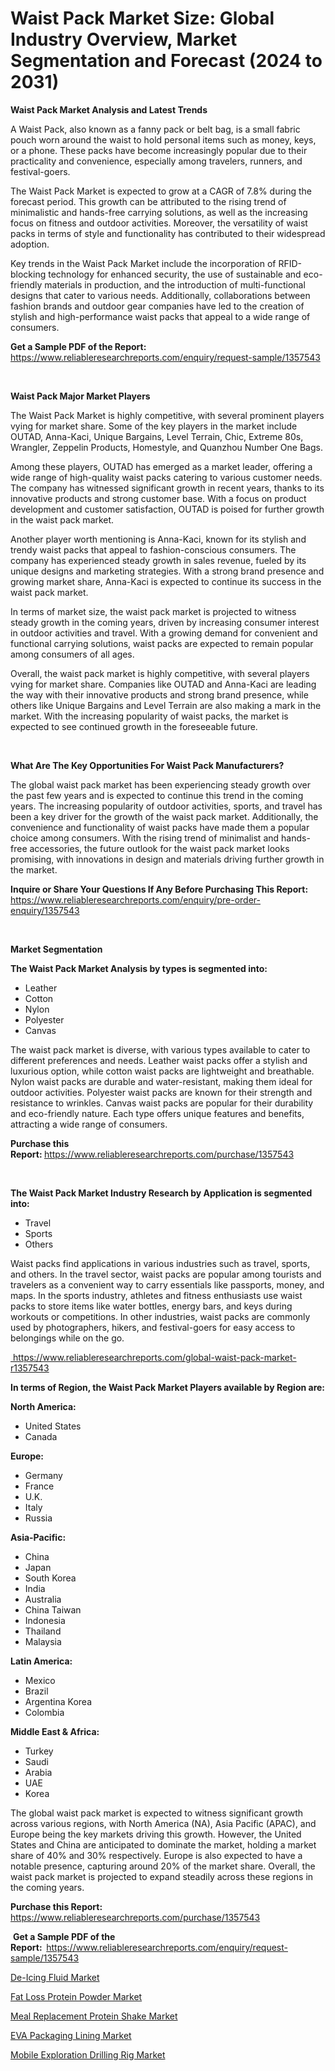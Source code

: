 <p><h1>Waist Pack Market Size: Global Industry Overview, Market Segmentation and Forecast (2024 to 2031)</h1></p><p><strong>Waist Pack Market Analysis and Latest Trends</strong></p>
<p><p>A Waist Pack, also known as a fanny pack or belt bag, is a small fabric pouch worn around the waist to hold personal items such as money, keys, or a phone. These packs have become increasingly popular due to their practicality and convenience, especially among travelers, runners, and festival-goers.</p><p>The Waist Pack Market is expected to grow at a CAGR of 7.8% during the forecast period. This growth can be attributed to the rising trend of minimalistic and hands-free carrying solutions, as well as the increasing focus on fitness and outdoor activities. Moreover, the versatility of waist packs in terms of style and functionality has contributed to their widespread adoption.</p><p>Key trends in the Waist Pack Market include the incorporation of RFID-blocking technology for enhanced security, the use of sustainable and eco-friendly materials in production, and the introduction of multi-functional designs that cater to various needs. Additionally, collaborations between fashion brands and outdoor gear companies have led to the creation of stylish and high-performance waist packs that appeal to a wide range of consumers.</p></p>
<p><strong>Get a Sample PDF of the Report:&nbsp;</strong> <a href="https://www.reliableresearchreports.com/enquiry/request-sample/1357543">https://www.reliableresearchreports.com/enquiry/request-sample/1357543</a></p>
<p>&nbsp;</p>
<p><strong>Waist Pack Major Market Players</strong></p>
<p><p>The Waist Pack Market is highly competitive, with several prominent players vying for market share. Some of the key players in the market include OUTAD, Anna-Kaci, Unique Bargains, Level Terrain, Chic, Extreme 80s, Wrangler, Zeppelin Products, Homestyle, and Quanzhou Number One Bags.</p><p>Among these players, OUTAD has emerged as a market leader, offering a wide range of high-quality waist packs catering to various customer needs. The company has witnessed significant growth in recent years, thanks to its innovative products and strong customer base. With a focus on product development and customer satisfaction, OUTAD is poised for further growth in the waist pack market.</p><p>Another player worth mentioning is Anna-Kaci, known for its stylish and trendy waist packs that appeal to fashion-conscious consumers. The company has experienced steady growth in sales revenue, fueled by its unique designs and marketing strategies. With a strong brand presence and growing market share, Anna-Kaci is expected to continue its success in the waist pack market.</p><p>In terms of market size, the waist pack market is projected to witness steady growth in the coming years, driven by increasing consumer interest in outdoor activities and travel. With a growing demand for convenient and functional carrying solutions, waist packs are expected to remain popular among consumers of all ages.</p><p>Overall, the waist pack market is highly competitive, with several players vying for market share. Companies like OUTAD and Anna-Kaci are leading the way with their innovative products and strong brand presence, while others like Unique Bargains and Level Terrain are also making a mark in the market. With the increasing popularity of waist packs, the market is expected to see continued growth in the foreseeable future.</p></p>
<p>&nbsp;</p>
<p><strong>What Are The Key Opportunities For Waist Pack Manufacturers?</strong></p>
<p><p>The global waist pack market has been experiencing steady growth over the past few years and is expected to continue this trend in the coming years. The increasing popularity of outdoor activities, sports, and travel has been a key driver for the growth of the waist pack market. Additionally, the convenience and functionality of waist packs have made them a popular choice among consumers. With the rising trend of minimalist and hands-free accessories, the future outlook for the waist pack market looks promising, with innovations in design and materials driving further growth in the market.</p></p>
<p><strong>Inquire or Share Your Questions If Any Before Purchasing This Report:</strong> <a href="https://www.reliableresearchreports.com/enquiry/pre-order-enquiry/1357543">https://www.reliableresearchreports.com/enquiry/pre-order-enquiry/1357543</a></p>
<p>&nbsp;</p>
<p><strong>Market Segmentation</strong></p>
<p><strong>The Waist Pack Market Analysis by types is segmented into:</strong></p>
<p><ul><li>Leather</li><li>Cotton</li><li>Nylon</li><li>Polyester</li><li>Canvas</li></ul></p>
<p><p>The waist pack market is diverse, with various types available to cater to different preferences and needs. Leather waist packs offer a stylish and luxurious option, while cotton waist packs are lightweight and breathable. Nylon waist packs are durable and water-resistant, making them ideal for outdoor activities. Polyester waist packs are known for their strength and resistance to wrinkles. Canvas waist packs are popular for their durability and eco-friendly nature. Each type offers unique features and benefits, attracting a wide range of consumers.</p></p>
<p><strong>Purchase this Report:&nbsp;</strong><a href="https://www.reliableresearchreports.com/purchase/1357543">https://www.reliableresearchreports.com/purchase/1357543</a></p>
<p>&nbsp;</p>
<p><strong>The Waist Pack Market Industry Research by Application is segmented into:</strong></p>
<p><ul><li>Travel</li><li>Sports</li><li>Others</li></ul></p>
<p><p>Waist packs find applications in various industries such as travel, sports, and others. In the travel sector, waist packs are popular among tourists and travelers as a convenient way to carry essentials like passports, money, and maps. In the sports industry, athletes and fitness enthusiasts use waist packs to store items like water bottles, energy bars, and keys during workouts or competitions. In other industries, waist packs are commonly used by photographers, hikers, and festival-goers for easy access to belongings while on the go.</p></p>
<p><a href="https://www.reliableresearchreports.com/global-waist-pack-market-r1357543">&nbsp;https://www.reliableresearchreports.com/global-waist-pack-market-r1357543</a></p>
<p><strong>In terms of Region, the Waist Pack Market Players available by Region are:</strong></p>
<p>
    <p> <strong> North America: </strong>
        <ul>
            <li>United States</li>
            <li>Canada</li>
        </ul>
        </p> 
    <p> <strong> Europe: </strong>
        <ul>
            <li>Germany</li>
            <li>France</li>
            <li>U.K.</li>
            <li>Italy</li>
            <li>Russia</li>
        </ul>
        </p> 
    <p> <strong> Asia-Pacific: </strong>
        <ul>
            <li>China</li>
            <li>Japan</li>
            <li>South Korea</li>
            <li>India</li>
            <li>Australia</li>
            <li>China Taiwan</li>
            <li>Indonesia</li>
            <li>Thailand</li>
            <li>Malaysia</li>
        </ul>
        </p> 
    <p> <strong> Latin America: </strong>
        <ul>
            <li>Mexico</li>
            <li>Brazil</li>
            <li>Argentina Korea</li>
            <li>Colombia</li>
        </ul>
        </p> 
    <p> <strong> Middle East & Africa: </strong>
        <ul>
            <li>Turkey</li>
            <li>Saudi</li>
            <li>Arabia</li>
            <li>UAE</li>
            <li>Korea</li>
        </ul>
    </p>
    </p>
<p><p>The global waist pack market is expected to witness significant growth across various regions, with North America (NA), Asia Pacific (APAC), and Europe being the key markets driving this growth. However, the United States and China are anticipated to dominate the market, holding a market share of 40% and 30% respectively. Europe is also expected to have a notable presence, capturing around 20% of the market share. Overall, the waist pack market is projected to expand steadily across these regions in the coming years.</p></p>
<p><strong>Purchase this Report: </strong><a href="https://www.reliableresearchreports.com/purchase/1357543">https://www.reliableresearchreports.com/purchase/1357543</a></p>
<p>&nbsp;<strong>Get a Sample PDF of the Report:&nbsp;&nbsp;</strong><a href="https://www.reliableresearchreports.com/enquiry/request-sample/1357543">https://www.reliableresearchreports.com/enquiry/request-sample/1357543</a></p>
<p><strong></strong></p>
<p><p><a href="https://medium.com/@presleybode/emerging-trends-in-de-icing-fluid-market-global-outlook-and-future-prospects-from-2024-2031-f6f0fec36304">De-Icing Fluid Market</a></p><p><a href="https://github.com/nathandecarvalho/Market-Research-Report-List-4/blob/main/fat-loss-protein-powder-market.md">Fat Loss Protein Powder Market</a></p><p><a href="https://github.com/JosephWillisbXXgf/Market-Research-Report-List-1/blob/main/meal-replacement-protein-shake-market.md">Meal Replacement Protein Shake Market</a></p><p><a href="https://medium.com/@lottierunte68/eva-packaging-lining-market-size-growth-trends-statistics-forecasts-2024-2031-fab2f646feab">EVA Packaging Lining Market</a></p><p><a href="https://issuu.com/reportprime-2/docs/mobile-exploration-drilling-rig-market-size-2030.p">Mobile Exploration Drilling Rig Market</a></p></p>